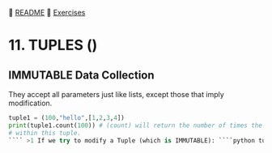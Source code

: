 :page_with_curl: [README](../README_en.md) :pencil: [Exercises](/tests/indicetests.md)

# 11. TUPLES ()
## IMMUTABLE Data Collection

They accept all parameters just like lists, except those that imply modification.

````python
tuple1 = (100,"hello",[1,2,3,4])
print(tuple1.count(100)) # (count) will return the number of times the number 100 appears
# within this tuple.
```` >1 If we try to modify a Tuple (which is IMMUTABLE): ````python tuple1 = (100,"hello",100,[1,2,3,4]) tuple1[0]=50 ```` >Traceback (most recent call last): File "main.py", line 2, in <module> tuple1[0]=50 TypeError: 'tuple' object **does not support item assignment**

